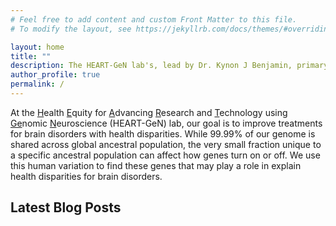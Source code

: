 ```yaml
---
# Feel free to add content and custom Front Matter to this file.
# To modify the layout, see https://jekyllrb.com/docs/themes/#overriding-theme-defaults

layout: home
title: ""
description: The HEART-GeN lab's, lead by Dr. Kynon J Benjamin, primary goal is to improving neurotherapeutics for underrepresented communities. This page gives background for Dr. Benjamin.
author_profile: true
permalink: /
---
```


At the <ins>H</ins>ealth <ins>E</ins>quity for <ins>A</ins>dvancing
<ins>R</ins>esearch and <ins>T</ins>echnology using
<ins>Ge</ins>nomic <ins>N</ins>euroscience (HEART-GeN) lab, our
goal is to improve treatments for brain disorders with health disparities.
While 99.99% of our genome is shared across global ancestral population,
the very small fraction unique to a specific ancestral population
can affect how genes turn on or off. We use this human variation
to find these genes that may play a role in explain health
disparities for brain disorders.

<section id="blog-posts">
  <h2>Latest Blog Posts</h2>
  <div id="post-container">
    <!-- Posts will be loaded here -->
  </div>
  <div id="loading-spinner" style="display: none;">Loading...</div>
</section>
